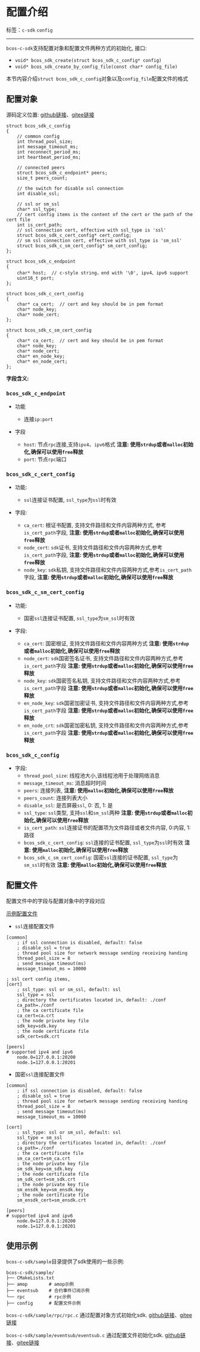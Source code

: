 # 配置介绍

标签：``c-sdk`` ``config``

----------

`bcos-c-sdk`支持配置对象和配置文件两种方式的初始化, 接口:

- `void* bcos_sdk_create(struct bcos_sdk_c_config* config)`
- `void* bcos_sdk_create_by_config_file(const char* config_file)`

本节内容介绍`struct bcos_sdk_c_config`对象以及`config_file`配置文件的格式

## 配置对象

源码定义位置: [github链接](https://github.com/FISCO-BCOS/bcos-c-sdk/blob/main/bcos-c-sdk/bcos_sdk_c_common.h#L70)、[gitee链接](https://gitee.com/FISCO-BCOS/bcos-c-sdk/blob/main/bcos-c-sdk/bcos_sdk_c_common.h#L70)

```shell
struct bcos_sdk_c_config
{
    // common config
    int thread_pool_size;
    int message_timeout_ms;
    int reconnect_period_ms;
    int heartbeat_period_ms;

    // connected peers
    struct bcos_sdk_c_endpoint* peers;
    size_t peers_count;

    // the switch for disable ssl connection
    int disable_ssl;

    // ssl or sm_ssl
    char* ssl_type;
    // cert config items is the content of the cert or the path of the cert file
    int is_cert_path;
    // ssl connection cert, effective with ssl_type is 'ssl'
    struct bcos_sdk_c_cert_config* cert_config;
    // sm ssl connection cert, effective with ssl_type is 'sm_ssl'
    struct bcos_sdk_c_sm_cert_config* sm_cert_config;
};

struct bcos_sdk_c_endpoint
{
    char* host;  // c-style string，end with '\0', ipv4、ipv6 support
    uint16_t port;
};

struct bcos_sdk_c_cert_config
{
    char* ca_cert;  // cert and key should be in pem format
    char* node_key;
    char* node_cert;
};

struct bcos_sdk_c_sm_cert_config
{
    char* ca_cert;  // cert and key should be in pem format
    char* node_key;
    char* node_cert;
    char* en_node_key;
    char* en_node_cert;
};
```

**字段含义:**

### `bcos_sdk_c_endpoint`

- 功能
  - 连接`ip:port`

- 字段
  - `host`: 节点`rpc`连接,支持`ipv4`、`ipv6`格式 **注意: 使用`strdup`或者`malloc`初始化,确保可以使用`free`释放**
  - `port`: 节点`rpc`端口

### `bcos_sdk_c_cert_config`

- 功能:
  - `ssl`连接证书配置, `ssl_type`为`ssl`时有效

- 字段:
  - `ca_cert`: 根证书配置, 支持文件路径和文件内容两种方式, 参考`is_cert_path`字段, **注意: 使用`strdup`或者`malloc`初始化,确保可以使用`free`释放**
  - `node_cert`: `sdk`证书, 支持文件路径和文件内容两种方式,参考`is_cert_path`字段, **注意: 使用`strdup`或者`malloc`初始化,确保可以使用`free`释放**
  - `node_key`: `sdk`私钥, 支持文件路径和文件内容两种方式,参考`is_cert_path`字段, **注意: 使用`strdup`或者`malloc`初始化,确保可以使用`free`释放**

### `bcos_sdk_c_sm_cert_config`

- 功能:
  - 国密`ssl`连接证书配置, `ssl_type`为`sm_ssl`时有效

- 字段:
  - `ca_cert`: 国密根证, 支持文件路径和文件内容两种方式 **注意: 使用`strdup`或者`malloc`初始化,确保可以使用`free`释放**
  - `node_cert`: `sdk`国密签名证书, 支持文件路径和文件内容两种方式,参考`is_cert_path`字段 **注意: 使用`strdup`或者`malloc`初始化,确保可以使用`free`释放**
  - `node_key`: `sdk`国密签名私钥, 支持文件路径和文件内容两种方式,参考`is_cert_path`字段 **注意: 使用`strdup`或者`malloc`初始化,确保可以使用`free`释放**
  - `en_node_key`: `sdk`国密加密证书, 支持文件路径和文件内容两种方式,参考`is_cert_path`字段 **注意: 使用`strdup`或者`malloc`初始化,确保可以使用`free`释放**
  - `en_node_crt`: `sdk`国密加密私钥, 支持文件路径和文件内容两种方式,参考`is_cert_path`字段 **注意: 使用`strdup`或者`malloc`初始化,确保可以使用`free`释放**

### `bcos_sdk_c_config`

- 字段:
  - `thread_pool_size`: 线程池大小,该线程池用于处理网络消息
  - `message_timeout_ms`: 消息超时时间
  - `peers`: 连接列表, **注意: 使用`malloc`初始化,确保可以使用`free`释放**
  - `peers_count`: 连接列表大小
  - `disable_ssl`: 是否屏蔽`ssl`, 0: 否, 1: 是
  - `ssl_type`: `ssl`类型, 支持`ssl`和`sm_ssl`两种 **注意: 使用`strdup`或者`malloc`初始化,确保可以使用`free`释放**
  - `is_cert_path`: `ssl`连接证书的配置项为文件路径或者文件内容, 0:内容, 1:路径
  - `bcos_sdk_c_cert_config`: `ssl`连接的证书配置, `ssl_type`为`ssl`时有效 **注意: 使用`malloc`初始化,确保可以使用`free`释放**
  - `bcos_sdk_c_sm_cert_config`: 国密`ssl`连接的证书配置, `ssl_type`为`sm_ssl`时有效 **注意: 使用`malloc`初始化,确保可以使用`free`释放**

## 配置文件

配置文件中的字段与配置对象中的字段对应

[示例配置文件](https://github.com/FISCO-BCOS/bcos-c-sdk/tree/main/sample/config)

- `ssl`连接配置文件

```shell
[common]
    ; if ssl connection is disabled, default: false
    ; disable_ssl = true
    ; thread pool size for network message sending receiving handing
    thread_pool_size = 8
    ; send message timeout(ms)
    message_timeout_ms = 10000

; ssl cert config items,  
[cert]
    ; ssl_type: ssl or sm_ssl, default: ssl
    ssl_type = ssl
    ; directory the certificates located in, default: ./conf
    ca_path=./conf
    ; the ca certificate file
    ca_cert=ca.crt
    ; the node private key file
    sdk_key=sdk.key
    ; the node certificate file
    sdk_cert=sdk.crt

[peers]
# supported ipv4 and ipv6 
    node.0=127.0.0.1:20200
    node.1=127.0.0.1:20201
```

- 国密`ssl`连接配置文件

```shell
[common]
    ; if ssl connection is disabled, default: false
    ; disable_ssl = true
    ; thread pool size for network message sending receiving handing
    thread_pool_size = 8
    ; send message timeout(ms)
    message_timeout_ms = 10000

[cert]
    ; ssl_type: ssl or sm_ssl, default: ssl
    ssl_type = sm_ssl
    ; directory the certificates located in, default: ./conf
    ca_path=./conf
    ; the ca certificate file
    sm_ca_cert=sm_ca.crt
    ; the node private key file
    sm_sdk_key=sm_sdk.key
    ; the node certificate file
    sm_sdk_cert=sm_sdk.crt
    ; the node private key file
    sm_ensdk_key=sm_ensdk.key
    ; the node certificate file
    sm_ensdk_cert=sm_ensdk.crt

[peers]
# supported ipv4 and ipv6 
    node.0=127.0.0.1:20200
    node.1=127.0.0.1:20201
```

## 使用示例

`bcos-c-sdk/sample`目录提供了sdk使用的一些示例:

```shell
bcos-c-sdk/sample/
├── CMakeLists.txt
├── amop        # amop示例
├── eventsub    # 合约事件订阅示例
└── rpc         # rpc示例
├── config      # 配置文件示例
```

`bcos-c-sdk/sample/rpc/rpc.c` 通过配置对象方式初始化sdk. [github链接](https://github.com/FISCO-BCOS/bcos-c-sdk/blob/main/sample/rpc/rpc.c#L66)、[gitee链接](https://gitee.com/FISCO-BCOS/bcos-c-sdk/blob/main/sample/rpc/rpc.c#L66)

`bcos-c-sdk/sample/eventsub/eventsub.c` 通过配置文件初始化sdk. [github链接](https://github.com/FISCO-BCOS/bcos-c-sdk/blob/main/sample/eventsub/eventsub.c#L83)、[gitee链接](https://gitee.com/FISCO-BCOS/bcos-c-sdk/blob/main/sample/eventsub/eventsub.c#L83)
